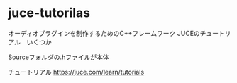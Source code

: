 # juce-tutorilas
オーディオプラグインを制作するためのC++フレームワーク JUCEのチュートリアル　いくつか

Sourceフォルダの.hファイルが本体

チュートリアル
https://juce.com/learn/tutorials

